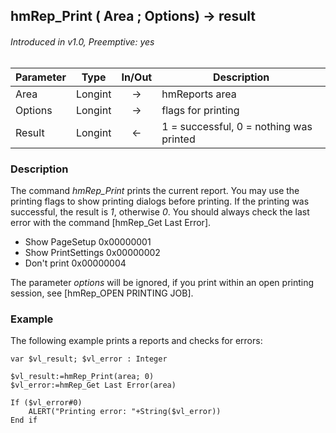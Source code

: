 ## hmRep_Print ( Area ; Options) -> result
###### Introduced in v1.0, Preemptive: yes

|Parameter|Type|In/Out|Description
|---|---|:---:|---
|Area|Longint|→|hmReports area
|Options|Longint|→|flags for printing
|Result|Longint|←|1 = successful, 0 = nothing was printed

### Description
The command *hmRep_Print* prints the current report. You may use the printing flags to show printing dialogs before printing. If the printing was successful, the result is *1*, otherwise *0*. You should always check the last error with the command [hmRep_Get Last Error].

* Show PageSetup      0x00000001
* Show PrintSettings  0x00000002
* Don't print         0x00000004

The parameter *options* will be ignored, if you print within an open printing session, see [hmRep_OPEN PRINTING JOB].

### Example
The following example prints a reports and checks for errors:

```4d
var $vl_result; $vl_error : Integer

$vl_result:=hmRep_Print(area; 0)
$vl_error:=hmRep_Get Last Error(area)

If ($vl_error#0)
	ALERT("Printing error: "+String($vl_error))
End if 
```
